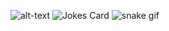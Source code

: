 ![alt-text](link)
![Jokes Card](https://readme-jokes.vercel.app/api)
![snake gif](https://github.com/KakoytoBarista/KakoytoBarista/blob/output/github-contribution-grid-snake.gif)
